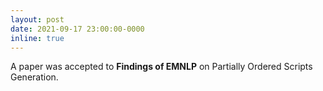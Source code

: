 ```yaml
---
layout: post
date: 2021-09-17 23:00:00-0000
inline: true
---
```


A paper was accepted to **Findings of EMNLP** on Partially Ordered Scripts Generation.

